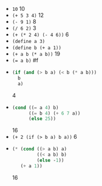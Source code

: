 - `10` 10
- `(+ 5 3 4)` 12
- `(- 9 1)` 8
- `(/ 6 2)` 3
- `(+ (* 2 4) (- 4 6))` 6
- `(define a 3)`
- `(define b (+ a 1))`
- `(+ a b (* a b))` 19
- `(= a b)` #f
- ```scheme
  (if (and (> b a) (< b (* a b)))
    b
    a)
  ```
  4
- ```scheme
  (cond ((= a 4) b)
        ((= b 4) (+ 6 7 a))
        (else 25))
  ```
  16
- `(+ 2 (if (> b a) b a))` 6
- ```scheme
  (* (cond ((> a b) a)
           ((< a b) b)
           (else -1))
     (+ a 1))
  ```
  16
